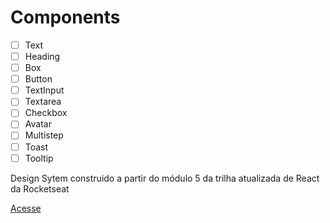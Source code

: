 # Components

- [ ] Text
- [ ] Heading
- [ ] Box
- [ ] Button
- [ ] TextInput
- [ ] Textarea
- [ ] Checkbox
- [ ] Avatar
- [ ] Multistep
- [ ] Toast
- [ ] Tooltip

Design Sytem construido a partir do módulo 5 da trilha atualizada de React da Rocketseat 

[Acesse](https://bruno9800.github.io/storybook-design-system/)
